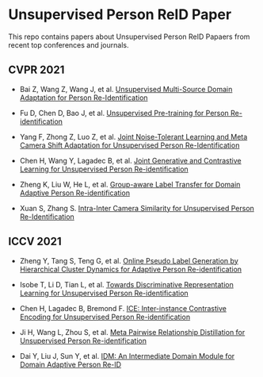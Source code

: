# Unsupervised Person ReID Paper
This repo contains papers about Unsupervised Person ReID Papaers from recent top conferences and journals.

## CVPR 2021
- Bai Z, Wang Z, Wang J, et al. [Unsupervised Multi-Source Domain Adaptation for Person Re-Identification](https://openaccess.thecvf.com/content/CVPR2021/papers/Bai_Unsupervised_Multi-Source_Domain_Adaptation_for_Person_Re-Identification_CVPR_2021_paper.pdf)

- Fu D, Chen D, Bao J, et al. [Unsupervised Pre-training for Person Re-identification](https://openaccess.thecvf.com/content/CVPR2021/papers/Fu_Unsupervised_Pre-Training_for_Person_Re-Identification_CVPR_2021_paper.pdf)

- Yang F, Zhong Z, Luo Z, et al. [Joint Noise-Tolerant Learning and Meta Camera Shift Adaptation for Unsupervised Person Re-Identification](https://openaccess.thecvf.com/content/CVPR2021/papers/Yang_Joint_Noise-Tolerant_Learning_and_Meta_Camera_Shift_Adaptation_for_Unsupervised_CVPR_2021_paper.pdf)

- Chen H, Wang Y, Lagadec B, et al. [Joint Generative and Contrastive Learning for Unsupervised Person Re-identification](https://openaccess.thecvf.com/content/CVPR2021/papers/Chen_Joint_Generative_and_Contrastive_Learning_for_Unsupervised_Person_Re-Identification_CVPR_2021_paper.pdf)

- Zheng K, Liu W, He L, et al. [Group-aware Label Transfer for Domain Adaptive Person Re-identification](https://openaccess.thecvf.com/content/CVPR2021/papers/Zheng_Group-aware_Label_Transfer_for_Domain_Adaptive_Person_Re-identification_CVPR_2021_paper.pdf)

- Xuan S, Zhang S. [Intra-Inter Camera Similarity for Unsupervised Person Re-Identification](https://openaccess.thecvf.com/content/CVPR2021/papers/Xuan_Intra-Inter_Camera_Similarity_for_Unsupervised_Person_Re-Identification_CVPR_2021_paper.pdf)

## ICCV 2021
- Zheng Y, Tang S, Teng G, et al. [Online Pseudo Label Generation by Hierarchical Cluster Dynamics for Adaptive Person Re-identification](https://openaccess.thecvf.com/content/ICCV2021/papers/Zheng_Online_Pseudo_Label_Generation_by_Hierarchical_Cluster_Dynamics_for_Adaptive_ICCV_2021_paper.pdf)

- Isobe T, Li D, Tian L, et al. [Towards Discriminative Representation Learning for Unsupervised Person Re-identification](https://openaccess.thecvf.com/content/ICCV2021/papers/Isobe_Towards_Discriminative_Representation_Learning_for_Unsupervised_Person_Re-Identification_ICCV_2021_paper.pdf)

- Chen H, Lagadec B, Bremond F. [ICE: Inter-instance Contrastive Encoding for Unsupervised Person Re-identification](https://openaccess.thecvf.com/content/ICCV2021/papers/Chen_ICE_Inter-Instance_Contrastive_Encoding_for_Unsupervised_Person_Re-Identification_ICCV_2021_paper.pdf)

- Ji H, Wang L, Zhou S, et al. [Meta Pairwise Relationship Distillation for Unsupervised Person Re-identification](https://openaccess.thecvf.com/content/ICCV2021/papers/Ji_Meta_Pairwise_Relationship_Distillation_for_Unsupervised_Person_Re-Identification_ICCV_2021_paper.pdf)

- Dai Y, Liu J, Sun Y, et al. [IDM: An Intermediate Domain Module for Domain Adaptive Person Re-ID](https://openaccess.thecvf.com/content/ICCV2021/papers/Dai_IDM_An_Intermediate_Domain_Module_for_Domain_Adaptive_Person_Re-ID_ICCV_2021_paper.pdf)